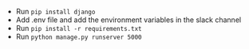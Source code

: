 * Run `pip install django`
* Add .env file and add the environment variables in the slack channel
* Run `pip install -r requirements.txt`
* Run `python manage.py runserver 5000`